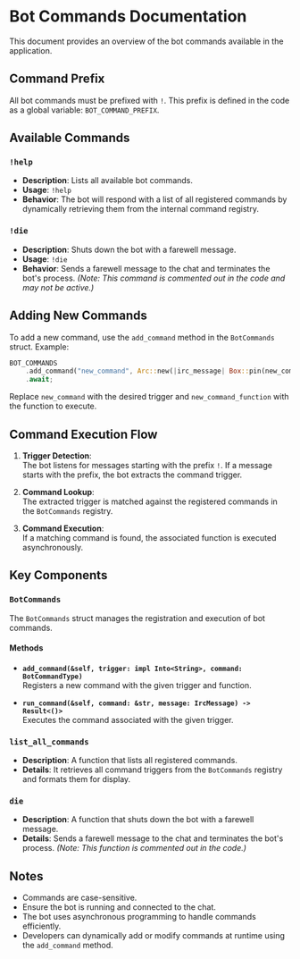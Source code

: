 # Bot Commands Documentation

This document provides an overview of the bot commands available in the application.

## Command Prefix

All bot commands must be prefixed with `!`. This prefix is defined in the code as a global variable: `BOT_COMMAND_PREFIX`.

## Available Commands

### `!help`

- **Description**: Lists all available bot commands.
- **Usage**: `!help`
- **Behavior**: The bot will respond with a list of all registered commands by dynamically retrieving them from the internal command registry.

### `!die`

- **Description**: Shuts down the bot with a farewell message.
- **Usage**: `!die`
- **Behavior**: Sends a farewell message to the chat and terminates the bot's process. _(Note: This command is commented out in the code and may not be active.)_

## Adding New Commands

To add a new command, use the `add_command` method in the `BotCommands` struct. Example:

```rust
BOT_COMMANDS
    .add_command("new_command", Arc::new(|irc_message| Box::pin(new_command_function(irc_message))))
    .await;
```

Replace `new_command` with the desired trigger and `new_command_function` with the function to execute.

## Command Execution Flow

1. **Trigger Detection**:  
   The bot listens for messages starting with the prefix `!`. If a message starts with the prefix, the bot extracts the command trigger.

2. **Command Lookup**:  
   The extracted trigger is matched against the registered commands in the `BotCommands` registry.

3. **Command Execution**:  
   If a matching command is found, the associated function is executed asynchronously.

## Key Components

### `BotCommands`

The `BotCommands` struct manages the registration and execution of bot commands.

#### Methods

- **`add_command(&self, trigger: impl Into<String>, command: BotCommandType)`**  
  Registers a new command with the given trigger and function.

- **`run_command(&self, command: &str, message: IrcMessage) -> Result<()>`**  
  Executes the command associated with the given trigger.

### `list_all_commands`

- **Description**: A function that lists all registered commands.
- **Details**: It retrieves all command triggers from the `BotCommands` registry and formats them for display.

### `die`

- **Description**: A function that shuts down the bot with a farewell message.
- **Details**: Sends a farewell message to the chat and terminates the bot's process. _(Note: This function is commented out in the code.)_

## Notes

- Commands are case-sensitive.
- Ensure the bot is running and connected to the chat.
- The bot uses asynchronous programming to handle commands efficiently.
- Developers can dynamically add or modify commands at runtime using the `add_command` method.

